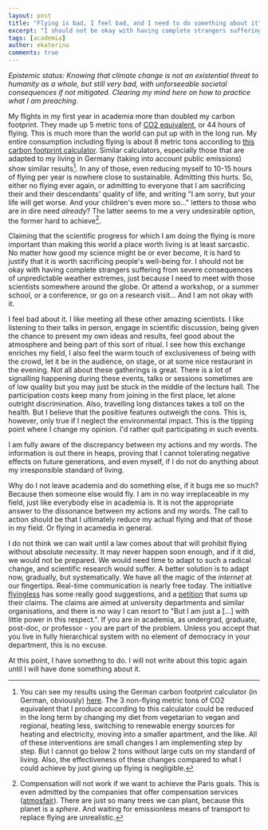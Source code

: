 ```yaml
---
layout: post
title: "Flying is bad, I feel bad, and I need to do something about it"
excerpt: "I should not be okay with having complete strangers suffering from severe consequences of unpredictable weather extremes, just because I need to meet with those scientists somewhere around the globe."
tags: [academia]
author: ekaterina
comments: true
---
```


_Epistemic status: Knowing that climate change is not an existential threat to humanity as a whole, but still very bad, with unforseeable societal consequences if not mitigated. Clearing my mind here on how to practice what I am preaching._

My flights in my first year in academia more than doubled my carbon footprint. They made up 5 metric tons of [CO2 equivalent](https://en.wikipedia.org/wiki/Carbon_dioxide_equivalent), or 44 hours of flying. This is much more than the world can put up with in the long run. My entire consumption including flying is about 8 metric tons according to [this carbon footprint calculator](https://www.carbonfootprint.com/calculator.aspx). Similar calculators, especially those that are adapted to my living in Germany (taking into account public emissions) show similar results[^1]. In any of those, even reducing myself to 10-15 hours of flying per year is nowhere close to sustainable. Admitting this hurts. So, either no flying ever again, or admitting to everyone that I am sacrificing their and their descendants' quality of life, and writing "I am sorry, but your life will get worse. And your children's even more so..." letters to those who are in dire need *already*? The latter seems to me a very undesirable option, the former hard to achieve[^2].

Claiming that the scientific progress for which I am doing the flying is more important than making this world a place worth living is at least sarcastic. No matter how good my science might be or ever become, it is hard to justify that it is worth sacrificing people's well-being for. I should not be okay with having complete strangers suffering from severe consequences of unpredictable weather extremes, just because I need to meet with those scientists somewhere around the globe. Or attend a workshop, or a summer school, or a conference, or go on a research visit... And I am not okay with it. 

I feel bad about it. I like meeting all these other amazing scientists. I like listening to their talks in person, engage in scientific discussion, being given the chance to present my own ideas and results, feel good about the atmosphere and being part of this sort of ritual. I see how this exchange enriches my field, I also feel the warm touch of exclusiveness of being with the crowd, let it be in the audience, on stage, or at some nice restaurant in the evening. Not all about these gatherings is great. There is a lot of signalling happening during these events, talks or sessions sometimes are of low quality but you may just be stuck in the middle of the lecture hall. The participation costs keep many from joining in the first place, let alone outright discrimination. Also, travelling long distances takes a toll on the health. But I believe that the positive features outweigh the cons. This is, however, only true if I neglect the environmental impact. This is the tipping point where I change my opinion. I'd rather quit participating in such events. 

I am fully aware of the discrepancy between my actions and my words. The information is out there in heaps, proving that I cannot tolerating negative effects on future generations, and even myself, if I do not do anything about my irresponsible standard of living. 

Why do I not leave academia and do something else, if it bugs me so much? Because then someone else would fly. I am in no way irreplaceable in my field, just like everybody else in academia is. It is not the appropriate answer to the dissonance between my actions and my words. The call to action should be that I ultimately reduce my actual flying and that of those in my field. Or flying in acamedia in general. 

I do not think we can wait until a law comes about that will prohibit flying without absolute necessity. It may never happen soon enough, and if it did, we would not be prepared. We would need time to adapt to such a radical change, and scientific research would suffer. A better solution is to adapt now, gradually, but systematically. We have all the magic of the _internet_ at our fingertips. Real-time communication is nearly free today. The initiative [flyingless](https://academicflyingblog.wordpress.com/) has some really good suggestions, and a [petition](https://www.change.org/p/universities-and-professional-associations-call-on-universities-and-professional-associations-to-greatly-reduce-flying?recruiter=294645973&utm_source=share_petition&utm_medium=copylink) that sums up their claims. The claims are aimed at university departments and similar organisations, and there is no way I can resort to "But I am just a [...] with little power in this respect.". If you are in academia, as undergrad, graduate, post-doc, or professor - you are part of the problem. Unless you accept that you live in fully hierarchical system with no element of democracy in your department, this is no excuse.

At this point, I have somethng to do. I will not write about this topic again until I will have done something about it. 

[^1]: You can see my results using the German carbon footprint calculator (in German, obviously) [here](http://www.uba.co2-rechner.de/de_DE/?bookmark=R5tPXniBc5ZWl7oH). The 3 non-flying metric tons of CO2 equivalent that I produce according to this calculator could be reduced in the long term by changing my diet from vegetarian to vegan and regional, heating less, switching to renewable energy sources for heating and electricity, moving into a smaller apartment, and the like. All of these interventions are small changes I am implementing step by step. But I cannot go below 2 tons without large cuts on my standard of living. Also, the effectiveness of these changes compared to what I could achieve by just giving up flying is negligible.  

[^2]: Compensation will not work if we want to achieve the Paris goals. This is even admitted by the companies that offer compensation services ([atmosfair](https://www.atmosfair.de/en/standards/good_offsetting_practices/)). There are just so many trees we can plant, because this planet is a _sphere_. And waiting for emissionless means of transport to replace flying are unrealistic.
